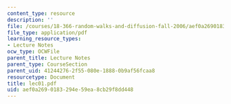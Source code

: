 ```yaml
---
content_type: resource
description: ''
file: /courses/18-366-random-walks-and-diffusion-fall-2006/aef0a2690183294e59ea8cb29f8dd448_lec01.pdf
file_type: application/pdf
learning_resource_types:
- Lecture Notes
ocw_type: OCWFile
parent_title: Lecture Notes
parent_type: CourseSection
parent_uid: 41244276-2f55-080e-1888-0b9af56fcaa8
resourcetype: Document
title: lec01.pdf
uid: aef0a269-0183-294e-59ea-8cb29f8dd448
---
```

